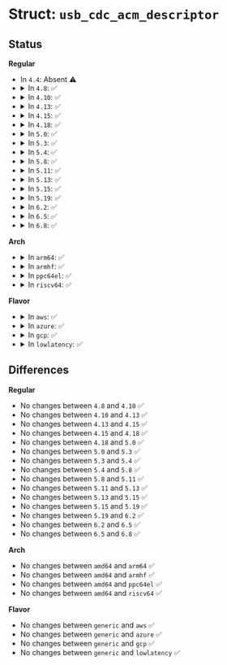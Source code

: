 # Struct: <code>usb_cdc_acm_descriptor</code>

## Status
<b>Regular</b>
<ul>
<li>
In <code>4.4</code>: Absent ⚠️
</li>
<li>
<details>
<summary>In <code>4.8</code>: ✅</summary>

```c
struct usb_cdc_acm_descriptor {
    __u8 bLength;
    __u8 bDescriptorType;
    __u8 bDescriptorSubType;
    __u8 bmCapabilities;
};
```
</details>
</li>
<li>
<details>
<summary>In <code>4.10</code>: ✅</summary>

```c
struct usb_cdc_acm_descriptor {
    __u8 bLength;
    __u8 bDescriptorType;
    __u8 bDescriptorSubType;
    __u8 bmCapabilities;
};
```
</details>
</li>
<li>
<details>
<summary>In <code>4.13</code>: ✅</summary>

```c
struct usb_cdc_acm_descriptor {
    __u8 bLength;
    __u8 bDescriptorType;
    __u8 bDescriptorSubType;
    __u8 bmCapabilities;
};
```
</details>
</li>
<li>
<details>
<summary>In <code>4.15</code>: ✅</summary>

```c
struct usb_cdc_acm_descriptor {
    __u8 bLength;
    __u8 bDescriptorType;
    __u8 bDescriptorSubType;
    __u8 bmCapabilities;
};
```
</details>
</li>
<li>
<details>
<summary>In <code>4.18</code>: ✅</summary>

```c
struct usb_cdc_acm_descriptor {
    __u8 bLength;
    __u8 bDescriptorType;
    __u8 bDescriptorSubType;
    __u8 bmCapabilities;
};
```
</details>
</li>
<li>
<details>
<summary>In <code>5.0</code>: ✅</summary>

```c
struct usb_cdc_acm_descriptor {
    __u8 bLength;
    __u8 bDescriptorType;
    __u8 bDescriptorSubType;
    __u8 bmCapabilities;
};
```
</details>
</li>
<li>
<details>
<summary>In <code>5.3</code>: ✅</summary>

```c
struct usb_cdc_acm_descriptor {
    __u8 bLength;
    __u8 bDescriptorType;
    __u8 bDescriptorSubType;
    __u8 bmCapabilities;
};
```
</details>
</li>
<li>
<details>
<summary>In <code>5.4</code>: ✅</summary>

```c
struct usb_cdc_acm_descriptor {
    __u8 bLength;
    __u8 bDescriptorType;
    __u8 bDescriptorSubType;
    __u8 bmCapabilities;
};
```
</details>
</li>
<li>
<details>
<summary>In <code>5.8</code>: ✅</summary>

```c
struct usb_cdc_acm_descriptor {
    __u8 bLength;
    __u8 bDescriptorType;
    __u8 bDescriptorSubType;
    __u8 bmCapabilities;
};
```
</details>
</li>
<li>
<details>
<summary>In <code>5.11</code>: ✅</summary>

```c
struct usb_cdc_acm_descriptor {
    __u8 bLength;
    __u8 bDescriptorType;
    __u8 bDescriptorSubType;
    __u8 bmCapabilities;
};
```
</details>
</li>
<li>
<details>
<summary>In <code>5.13</code>: ✅</summary>

```c
struct usb_cdc_acm_descriptor {
    __u8 bLength;
    __u8 bDescriptorType;
    __u8 bDescriptorSubType;
    __u8 bmCapabilities;
};
```
</details>
</li>
<li>
<details>
<summary>In <code>5.15</code>: ✅</summary>

```c
struct usb_cdc_acm_descriptor {
    __u8 bLength;
    __u8 bDescriptorType;
    __u8 bDescriptorSubType;
    __u8 bmCapabilities;
};
```
</details>
</li>
<li>
<details>
<summary>In <code>5.19</code>: ✅</summary>

```c
struct usb_cdc_acm_descriptor {
    __u8 bLength;
    __u8 bDescriptorType;
    __u8 bDescriptorSubType;
    __u8 bmCapabilities;
};
```
</details>
</li>
<li>
<details>
<summary>In <code>6.2</code>: ✅</summary>

```c
struct usb_cdc_acm_descriptor {
    __u8 bLength;
    __u8 bDescriptorType;
    __u8 bDescriptorSubType;
    __u8 bmCapabilities;
};
```
</details>
</li>
<li>
<details>
<summary>In <code>6.5</code>: ✅</summary>

```c
struct usb_cdc_acm_descriptor {
    __u8 bLength;
    __u8 bDescriptorType;
    __u8 bDescriptorSubType;
    __u8 bmCapabilities;
};
```
</details>
</li>
<li>
<details>
<summary>In <code>6.8</code>: ✅</summary>

```c
struct usb_cdc_acm_descriptor {
    __u8 bLength;
    __u8 bDescriptorType;
    __u8 bDescriptorSubType;
    __u8 bmCapabilities;
};
```
</details>
</li>
</ul>
<b>Arch</b>
<ul>
<li>
<details>
<summary>In <code>arm64</code>: ✅</summary>

```c
struct usb_cdc_acm_descriptor {
    __u8 bLength;
    __u8 bDescriptorType;
    __u8 bDescriptorSubType;
    __u8 bmCapabilities;
};
```
</details>
</li>
<li>
<details>
<summary>In <code>armhf</code>: ✅</summary>

```c
struct usb_cdc_acm_descriptor {
    __u8 bLength;
    __u8 bDescriptorType;
    __u8 bDescriptorSubType;
    __u8 bmCapabilities;
};
```
</details>
</li>
<li>
<details>
<summary>In <code>ppc64el</code>: ✅</summary>

```c
struct usb_cdc_acm_descriptor {
    __u8 bLength;
    __u8 bDescriptorType;
    __u8 bDescriptorSubType;
    __u8 bmCapabilities;
};
```
</details>
</li>
<li>
<details>
<summary>In <code>riscv64</code>: ✅</summary>

```c
struct usb_cdc_acm_descriptor {
    __u8 bLength;
    __u8 bDescriptorType;
    __u8 bDescriptorSubType;
    __u8 bmCapabilities;
};
```
</details>
</li>
</ul>
<b>Flavor</b>
<ul>
<li>
<details>
<summary>In <code>aws</code>: ✅</summary>

```c
struct usb_cdc_acm_descriptor {
    __u8 bLength;
    __u8 bDescriptorType;
    __u8 bDescriptorSubType;
    __u8 bmCapabilities;
};
```
</details>
</li>
<li>
<details>
<summary>In <code>azure</code>: ✅</summary>

```c
struct usb_cdc_acm_descriptor {
    __u8 bLength;
    __u8 bDescriptorType;
    __u8 bDescriptorSubType;
    __u8 bmCapabilities;
};
```
</details>
</li>
<li>
<details>
<summary>In <code>gcp</code>: ✅</summary>

```c
struct usb_cdc_acm_descriptor {
    __u8 bLength;
    __u8 bDescriptorType;
    __u8 bDescriptorSubType;
    __u8 bmCapabilities;
};
```
</details>
</li>
<li>
<details>
<summary>In <code>lowlatency</code>: ✅</summary>

```c
struct usb_cdc_acm_descriptor {
    __u8 bLength;
    __u8 bDescriptorType;
    __u8 bDescriptorSubType;
    __u8 bmCapabilities;
};
```
</details>
</li>
</ul>

## Differences
<b>Regular</b>
<ul>
<li>
No changes between <code>4.8</code> and <code>4.10</code> ✅
</li>
<li>
No changes between <code>4.10</code> and <code>4.13</code> ✅
</li>
<li>
No changes between <code>4.13</code> and <code>4.15</code> ✅
</li>
<li>
No changes between <code>4.15</code> and <code>4.18</code> ✅
</li>
<li>
No changes between <code>4.18</code> and <code>5.0</code> ✅
</li>
<li>
No changes between <code>5.0</code> and <code>5.3</code> ✅
</li>
<li>
No changes between <code>5.3</code> and <code>5.4</code> ✅
</li>
<li>
No changes between <code>5.4</code> and <code>5.8</code> ✅
</li>
<li>
No changes between <code>5.8</code> and <code>5.11</code> ✅
</li>
<li>
No changes between <code>5.11</code> and <code>5.13</code> ✅
</li>
<li>
No changes between <code>5.13</code> and <code>5.15</code> ✅
</li>
<li>
No changes between <code>5.15</code> and <code>5.19</code> ✅
</li>
<li>
No changes between <code>5.19</code> and <code>6.2</code> ✅
</li>
<li>
No changes between <code>6.2</code> and <code>6.5</code> ✅
</li>
<li>
No changes between <code>6.5</code> and <code>6.8</code> ✅
</li>
</ul>
<b>Arch</b>
<ul>
<li>
No changes between <code>amd64</code> and <code>arm64</code> ✅
</li>
<li>
No changes between <code>amd64</code> and <code>armhf</code> ✅
</li>
<li>
No changes between <code>amd64</code> and <code>ppc64el</code> ✅
</li>
<li>
No changes between <code>amd64</code> and <code>riscv64</code> ✅
</li>
</ul>
<b>Flavor</b>
<ul>
<li>
No changes between <code>generic</code> and <code>aws</code> ✅
</li>
<li>
No changes between <code>generic</code> and <code>azure</code> ✅
</li>
<li>
No changes between <code>generic</code> and <code>gcp</code> ✅
</li>
<li>
No changes between <code>generic</code> and <code>lowlatency</code> ✅
</li>
</ul>
